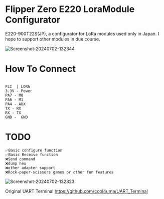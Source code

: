 # Flipper Zero E220 LoraModule Configurator

E220-900T22S(JP), a configurator for LoRa modules used only in Japan.
I hope to support other modules in due course.


![Screenshot-20240702-132344](https://github.com/crackerjacques/Flipper_E220_Lora_Module_Configurator/assets/129548912/00074dbb-6284-4063-a699-54a6d65b75d5)



# How To Connect


```

FLI  | LORA
3.3V - Power
PA7 - M0
PA6 - M1
PA4 - AUX
TX - RX
RX - TX
GND -  GND
```

# TODO
```
✅Basic configure function
✅Basic Receive function
❌Send command
❌dump hex
❌other adapter support
❌Rock-paper-scissors games or other fun features
```

![Screenshot-20240702-132323](https://github.com/crackerjacques/Flipper_E220_Lora_Module_Configurator/assets/129548912/84d7d9bc-9452-457a-8936-2e802824d270)

Original UART Terminal
https://github.com/cool4uma/UART_Terminal
